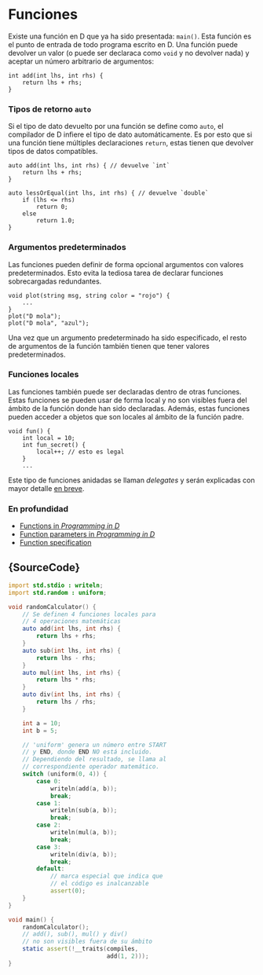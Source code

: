 # Funciones

Existe una función en D que ya ha sido presentada: `main()`. Esta función es
el punto de entrada de todo programa escrito en D. Una función puede devolver
un valor (o puede ser declaraca como `void` y no devolver nada) y aceptar un
número arbitrario de argumentos:

    int add(int lhs, int rhs) {
        return lhs + rhs;
    }

### Tipos de retorno `auto`

Si el tipo de dato devuelto por una función se define como `auto`, el compilador
de D infiere el tipo de dato automáticamente. Es por esto que si una función
tiene múltiples declaraciones `return`, estas tienen que devolver tipos de
datos compatibles.

    auto add(int lhs, int rhs) { // devuelve `int`
        return lhs + rhs;
    }

    auto lessOrEqual(int lhs, int rhs) { // devuelve `double`
        if (lhs <= rhs)
            return 0;
        else
            return 1.0;
    }

### Argumentos predeterminados

Las funciones pueden definir de forma opcional argumentos con valores
predeterminados. Esto evita la tediosa tarea de declarar funciones
sobrecargadas redundantes.

    void plot(string msg, string color = "rojo") {
        ...
    }
    plot("D mola");
    plot("D mola", "azul");

Una vez que un argumento predeterminado ha sido especificado, el resto de
argumentos de la función también tienen que tener valores predeterminados.

### Funciones locales

Las funciones también puede ser declaradas dentro de otras funciones. Estas
funciones se pueden usar de forma local y no son visibles fuera del ámbito de
la función donde han sido declaradas. Además, estas funciones pueden acceder
a objetos que son locales al ámbito de la función padre.

    void fun() {
        int local = 10;
        int fun_secret() {
            local++; // esto es legal
        }
        ...

Este tipo de funciones anidadas se llaman *delegates* y serán explicadas con
mayor detalle [en breve](basics/delegates).

### En profundidad

- [Functions in _Programming in D_](http://ddili.org/ders/d.en/functions.html)
- [Function parameters in _Programming in D_](http://ddili.org/ders/d.en/function_parameters.html)
- [Function specification](https://dlang.org/spec/function.html)

## {SourceCode}

```d
import std.stdio : writeln;
import std.random : uniform;

void randomCalculator() {
    // Se definen 4 funciones locales para
    // 4 operaciones matemáticas
    auto add(int lhs, int rhs) {
        return lhs + rhs;
    }
    auto sub(int lhs, int rhs) {
        return lhs - rhs;
    }
    auto mul(int lhs, int rhs) {
        return lhs * rhs;
    }
    auto div(int lhs, int rhs) {
        return lhs / rhs;
    }

    int a = 10;
    int b = 5;

    // 'uniform' genera un número entre START
    // y END, donde END NO está incluido.
    // Dependiendo del resultado, se llama al
    // correspondiente operador matemático.
    switch (uniform(0, 4)) {
        case 0:
            writeln(add(a, b));
            break;
        case 1:
            writeln(sub(a, b));
            break;
        case 2:
            writeln(mul(a, b));
            break;
        case 3:
            writeln(div(a, b));
            break;
        default:
            // marca especial que indica que
            // el código es inalcanzable
            assert(0);
    }
}

void main() {
    randomCalculator();
    // add(), sub(), mul() y div()
    // no son visibles fuera de su ámbito
    static assert(!__traits(compiles,
                            add(1, 2)));
}

```
